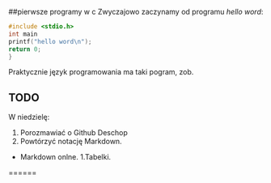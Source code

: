 ##pierwsze programy w c
Zwyczajowo zaczynamy od programu
*hello word*:

``` c
#include <stdio.h>
int main
printf("hello word\n");
return 0;
}
```

Praktycznie język programowania ma taki pogram, zob. 


## TODO

W niedzielę:
1. Porozmawiać o Github Deschop
1. Powtórzyć notację Markdown.
- Markdown onlne.
1.Tabelki.

======
